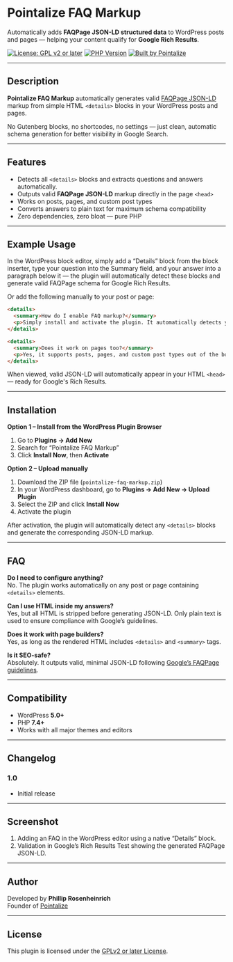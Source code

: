 # Pointalize FAQ Markup

Automatically adds **FAQPage JSON-LD structured data** to WordPress posts and pages — helping your content qualify for **Google Rich Results**.

[![License: GPL v2 or later](https://img.shields.io/badge/License-GPL%20v2%2B-blue.svg)](https://www.gnu.org/licenses/gpl-2.0.html)
[![PHP Version](https://img.shields.io/badge/PHP-7.4%2B-blue.svg)](https://www.php.net/)
[![Built by Pointalize](https://img.shields.io/badge/Built%20by-Pointalize-blue)](https://pointalize.com)

---

## Description

**Pointalize FAQ Markup** automatically generates valid [FAQPage JSON-LD](https://developers.google.com/search/docs/appearance/structured-data/faqpage) markup from simple HTML `<details>` blocks in your WordPress posts and pages.

No Gutenberg blocks, no shortcodes, no settings — just clean, automatic schema generation for better visibility in Google Search.

---

## Features

- Detects all `<details>` blocks and extracts questions and answers automatically.
- Outputs valid **FAQPage JSON-LD** markup directly in the page `<head>`  
- Works on posts, pages, and custom post types  
- Converts answers to plain text for maximum schema compatibility  
- Zero dependencies, zero bloat — pure PHP  

---

## Example Usage

In the WordPress block editor, simply add a “Details” block from the block inserter, type your question into the Summary field, and your answer into a paragraph below it — the plugin will automatically detect these blocks and generate valid FAQPage schema for Google Rich Results.

Or add the following manually to your post or page:

```html
<details>
  <summary>How do I enable FAQ markup?</summary>
  <p>Simply install and activate the plugin. It automatically detects your FAQ blocks.</p>
</details>

<details>
  <summary>Does it work on pages too?</summary>
  <p>Yes, it supports posts, pages, and custom post types out of the box.</p>
</details>
```

When viewed, valid JSON-LD will automatically appear in your HTML `<head>` — ready for Google's Rich Results.

---

## Installation

**Option 1 – Install from the WordPress Plugin Browser**
1. Go to **Plugins → Add New**
2. Search for “Pointalize FAQ Markup”
3. Click **Install Now**, then **Activate**

**Option 2 – Upload manually**
1. Download the ZIP file (`pointalize-faq-markup.zip`)
2. In your WordPress dashboard, go to **Plugins → Add New → Upload Plugin**
3. Select the ZIP and click **Install Now**
4. Activate the plugin

After activation, the plugin will automatically detect any `<details>` blocks and generate the corresponding JSON-LD markup.

---

## FAQ

**Do I need to configure anything?**  
No. The plugin works automatically on any post or page containing `<details>` elements.

**Can I use HTML inside my answers?**  
Yes, but all HTML is stripped before generating JSON-LD. Only plain text is used to ensure compliance with Google’s guidelines.

**Does it work with page builders?**  
Yes, as long as the rendered HTML includes `<details>` and `<summary>` tags.

**Is it SEO-safe?**  
Absolutely. It outputs valid, minimal JSON-LD following [Google’s FAQPage guidelines](https://developers.google.com/search/docs/appearance/structured-data/faqpage).

---

## Compatibility

- WordPress **5.0+**
- PHP **7.4+**
- Works with all major themes and editors

---

## Changelog

### 1.0
- Initial release

---

## Screenshot

1. Adding an FAQ in the WordPress editor using a native “Details” block.
2. Validation in Google’s Rich Results Test showing the generated FAQPage JSON-LD.

---

## Author

Developed by **Phillip Rosenheinrich**  
Founder of [Pointalize](https://pointalize.com)

---

## License

This plugin is licensed under the [GPLv2 or later License](https://www.gnu.org/licenses/gpl-2.0.html).
